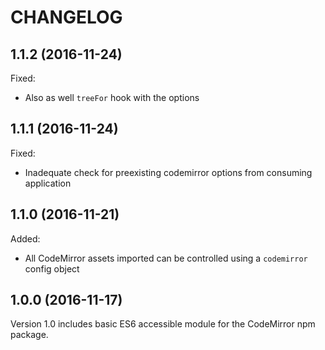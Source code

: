 # CHANGELOG

## 1.1.2 (2016-11-24)
Fixed:
- Also as well `treeFor` hook with the options

## 1.1.1 (2016-11-24)
Fixed:
- Inadequate check for preexisting codemirror options from consuming application

## 1.1.0 (2016-11-21)
Added:
- All CodeMirror assets imported can be controlled using a `codemirror` config object

## 1.0.0 (2016-11-17)
Version 1.0 includes basic ES6 accessible module for the CodeMirror npm package.
